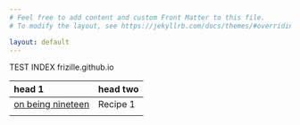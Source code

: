 ```yaml
---
# Feel free to add content and custom Front Matter to this file.
# To modify the layout, see https://jekyllrb.com/docs/themes/#overriding-theme-defaults

layout: default
---
```


TEST INDEX
frizille.github.io

| head 1              | head two          |
|:--------------------|:----------------------------|
|[on being nineteen](./2011-07-29-on-being-nineteen.md) | Recipe 1        |
|||
